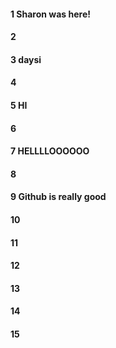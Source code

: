 #### 1 Sharon was here! 
#### 2
#### 3 daysi
#### 4
#### 5 HI
#### 6
#### 7 HELLLLOOOOOO
#### 8
#### 9 Github is really good
#### 10
#### 11
#### 12
#### 13
#### 14
#### 15